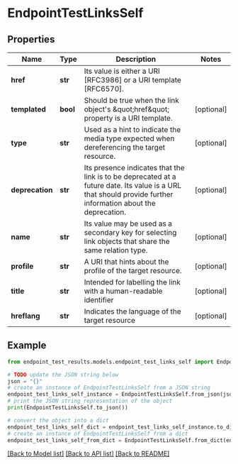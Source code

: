 # EndpointTestLinksSelf


## Properties

Name | Type | Description | Notes
------------ | ------------- | ------------- | -------------
**href** | **str** | Its value is either a URI [RFC3986] or a URI template [RFC6570]. | 
**templated** | **bool** | Should be true when the link object&#39;s \&quot;href\&quot; property is a URI template. | [optional] 
**type** | **str** | Used as a hint to indicate the media type expected when dereferencing the target resource. | [optional] 
**deprecation** | **str** | Its presence indicates that the link is to be deprecated at a future date. Its value is a URL that should provide further information about the deprecation. | [optional] 
**name** | **str** | Its value may be used as a secondary key for selecting link objects that share the same relation type. | [optional] 
**profile** | **str** | A URI that hints about the profile of the target resource. | [optional] 
**title** | **str** | Intended for labelling the link with a human-readable identifier | [optional] 
**hreflang** | **str** | Indicates the language of the target resource | [optional] 

## Example

```python
from endpoint_test_results.models.endpoint_test_links_self import EndpointTestLinksSelf

# TODO update the JSON string below
json = "{}"
# create an instance of EndpointTestLinksSelf from a JSON string
endpoint_test_links_self_instance = EndpointTestLinksSelf.from_json(json)
# print the JSON string representation of the object
print(EndpointTestLinksSelf.to_json())

# convert the object into a dict
endpoint_test_links_self_dict = endpoint_test_links_self_instance.to_dict()
# create an instance of EndpointTestLinksSelf from a dict
endpoint_test_links_self_from_dict = EndpointTestLinksSelf.from_dict(endpoint_test_links_self_dict)
```
[[Back to Model list]](../README.md#documentation-for-models) [[Back to API list]](../README.md#documentation-for-api-endpoints) [[Back to README]](../README.md)


